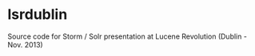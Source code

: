 lsrdublin
=========

Source code for Storm / Solr presentation at Lucene Revolution (Dublin - Nov. 2013)
